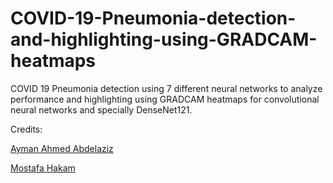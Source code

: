 # COVID-19-Pneumonia-detection-and-highlighting-using-GRADCAM-heatmaps
COVID 19 Pneumonia detection using 7 different neural networks to analyze performance and highlighting using GRADCAM heatmaps for convolutional neural networks and specially DenseNet121.


Credits:


[Ayman Ahmed Abdelaziz](https://github.com/aymanelghotni)


[Mostafa Hakam](https://github.com/MostafaHakam98)
